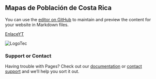 ## Mapas de Población de Costa Rica

You can use the [editor on GitHub](https://github.com/KevinCordoba/MapaProyeco2SIG/edit/main/README.md) to maintain and preview the content for your website in Markdown files.

[EnlaceYT](https://www.youtube.com/)

![LogoTec](/mapaProyecto2SIG/docs/assets/logo_tec.jpg/)

### Support or Contact

Having trouble with Pages? Check out our [documentation](https://docs.github.com/categories/github-pages-basics/) or [contact support](https://support.github.com/contact) and we’ll help you sort it out.
